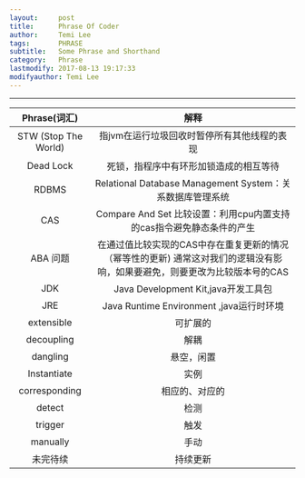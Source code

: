 ```yaml
---
layout:     post
title:      Phrase Of Coder
author:     Temi Lee
tags: 		PHRASE
subtitle:   Some Phrase and Shorthand
category:   Phrase
lastmodify: 2017-08-13 19:17:33
modifyauthor: Temi Lee
---
```


***

| Phrase(词汇) | 解释 |
|:------:|:----:|
|STW (Stop The World)    |指jvm在运行垃圾回收时暂停所有其他线程的表现|
|Dead Lock|死锁，指程序中有环形加锁造成的相互等待|
|RDBMS    |Relational Database Management System：关系数据库管理系统|
|CAS      | Compare And Set 比较设置：利用cpu内置支持的cas指令避免静态条件的产生|
|ABA 问题 | 在通过值比较实现的CAS中存在重复更新的情况（幂等性的更新) 通常这对我们的逻辑没有影响，如果要避免，则要更改为比较版本号的CAS|
|JDK|Java Development Kit,java开发工具包|
|JRE|Java Runtime Environment ,java运行时环境|
|extensible|可扩展的|
|decoupling|解耦|
|dangling |悬空，闲置|
|Instantiate | 实例|
|corresponding| 相应的、对应的|
|detect | 检测|
|trigger| 触发|
|manually |手动|
|未完待续 |持续更新|


